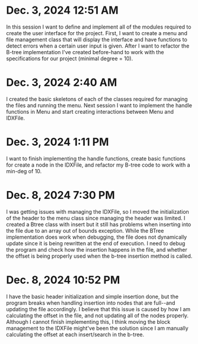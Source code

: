 # Dec. 3, 2024 12:51 AM
In this session I want to define and implement all of the modules required to create the user interface for the project. 
First, I want to create a menu and file management class that will display the interface and have functions to detect errors when a certain user input is given.
After I want to refactor the B-tree implementation I've created before-hand to work with the specifications for our project (minimal degree = 10).

# Dec. 3, 2024 2:40 AM
I created the basic skeletons of each of the classes required for managing the files and running the menu. 
Next session I want to implement the handle functions in Menu and start creating interactions between Menu and IDXFile. 

# Dec. 3, 2024 1:11 PM
I want to finish implementing the handle functions, create basic functions for create a node in the IDXFile, and refactor my B-tree code to work with a min-deg of 10. 

# Dec. 8, 2024 7:30 PM
I was getting issues with managing the IDXFile, so I moved the initialization of the header to the menu class since managing the header was limited. I created a Btree class with insert but it still has problems when inserting into the file due to an array out of bounds exception. While the BTree implementation does work when debugging, the file does not dynamically update since it is being rewritten at the end of execution. I need to debug the program and check how the insertion happens in the file, and whether the offset is being properly used when the b-tree insertion method is called. 

# Dec. 8, 2024 10:52 PM
I have the basic header initialization and simple insertion done, but the program breaks when handling insertion into nodes that are full--and updating the file accordingly. I believe that this issue is caused by how I am calculating the offset in the file, and not updating all of the nodes properly. Although I cannot finish implementing this, I think moving the block management to the IDXFile might've been the solution since I am manually calculating the offset at each insert/search in the b-tree. 